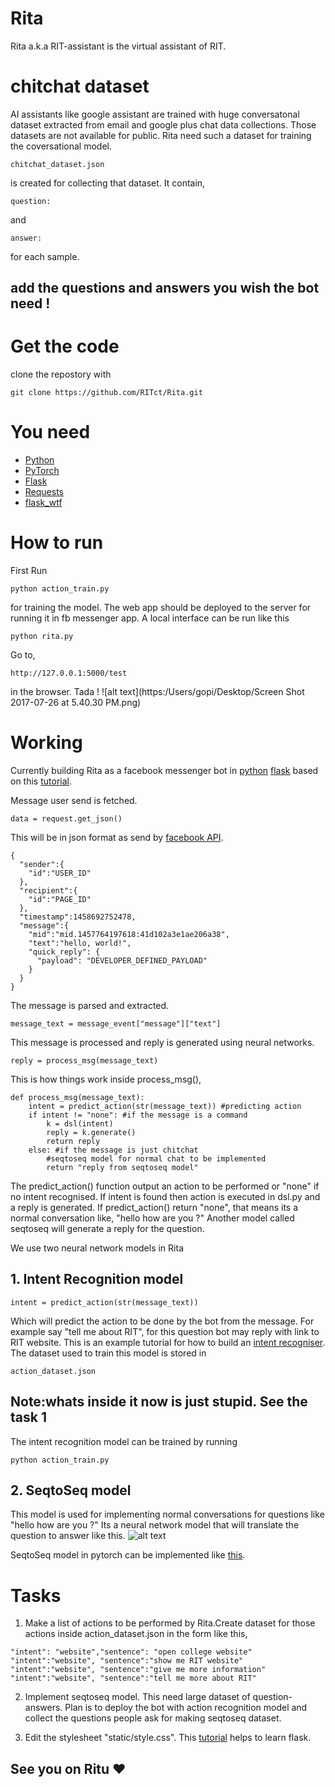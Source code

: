 # Rita
Rita a.k.a RIT-assistant is the virtual assistant of RIT.

# chitchat dataset
AI assistants like google assistant are trained with huge conversatonal dataset extracted from email and google plus chat data collections. Those datasets are not available for public. Rita need such a dataset for training the coversational model.
```
chitchat_dataset.json
```
is created for collecting that dataset. It contain,
```
question:
```
and 
```
answer:
```
for each sample.
## add the questions and answers you wish the bot need !  

# Get the code
clone the repostory with
```
git clone https://github.com/RITct/Rita.git
```

# You need 
* [Python](https://www.google.co.in/url?sa=t&rct=j&q=&esrc=s&source=web&cd=1&ved=0ahUKEwiI8POYnZjVAhVDW5QKHfTCC0cQFgghMAA&url=https%3A%2F%2Fwww.python.org%2F&usg=AFQjCNHtL9dpRTydwE89-fkyoeBWw_Ih6g)
* [PyTorch](https://www.google.co.in/url?sa=t&rct=j&q=&esrc=s&source=web&cd=1&cad=rja&uact=8&ved=0ahUKEwjR0dTMnJjVAhUBLZQKHTv2DRkQFgglMAA&url=http%3A%2F%2Fpytorch.org%2F&usg=AFQjCNEXSfCCJoYl_S4Utq27TyMxwyWZsg)
* [Flask](https://www.google.co.in/url?sa=t&rct=j&q=&esrc=s&source=web&cd=1&cad=rja&uact=8&ved=0ahUKEwiR-qGLnZjVAhWMQpQKHTAvCR4QFgglMAA&url=http%3A%2F%2Fflask.pocoo.org%2F&usg=AFQjCNHCF6gYMbnkUKtJl-u3lzTeLt-61A)
* [Requests](http://docs.python-requests.org/en/master/)
* [flask_wtf](https://www.google.co.in/url?sa=t&rct=j&q=&esrc=s&source=web&cd=1&cad=rja&uact=8&ved=0ahUKEwiIhJKU1p3VAhVGtI8KHWUcDHIQFggnMAA&url=https%3A%2F%2Fflask-wtf.readthedocs.io%2F&usg=AFQjCNFaFBlKvOFtw3CNKT2uSCTlzkZD9Q)
# How to run
First Run
```
python action_train.py
```
for training the model. 
The web app should be deployed to the server for running it in fb messenger app.
A local interface can be run like this
```
python rita.py
```
Go to,
```
http://127.0.0.1:5000/test
```
in the browser. Tada !
![alt text](https:/Users/gopi/Desktop/Screen Shot 2017-07-26 at 5.40.30 PM.png)
# Working
Currently building Rita as a facebook messenger bot in [python](www.python.org) [flask](flask.pocoo.org) based on this [tutorial](https://blog.hartleybrody.com/fb-messenger-bot/).

Message user send is fetched.
```
data = request.get_json()
```
This will be in json format as send by [facebook API](https://developers.facebook.com/docs/messenger-platform/webhook-reference/message).
```
{
  "sender":{
    "id":"USER_ID"
  },
  "recipient":{
    "id":"PAGE_ID"
  },
  "timestamp":1458692752478,
  "message":{
    "mid":"mid.1457764197618:41d102a3e1ae206a38",
    "text":"hello, world!",
    "quick_reply": {
      "payload": "DEVELOPER_DEFINED_PAYLOAD"
    }
  }
}    
```
The message is parsed and extracted.
```
message_text = message_event["message"]["text"]
```
This message is processed and reply is generated using neural networks.
```
reply = process_msg(message_text)
```
This is how things work inside process_msg(),
```
def process_msg(message_text):
    intent = predict_action(str(message_text)) #predicting action
    if intent != "none": #if the message is a command
        k = dsl(intent)
        reply = k.generate()
        return reply
    else: #if the message is just chitchat
        #seqtoseq model for normal chat to be implemented
        return "reply from seqtoseq model"

```
The predict_action() function output an action to be performed or "none" if no intent recognised. If intent is found then action is executed in dsl.py and a reply is generated. If predict_action() return "none", that means its a normal conversation like, 
"hello how are you ?"
Another model called seqtoseq will generate a reply for the question. 

We use two neural network models in Rita
## 1. Intent Recognition model
```
intent = predict_action(str(message_text))
```
Which will predict the action to be done by the bot from the message.
For example say "tell me about RIT", for this question bot may reply with link to RIT website.
This is an example tutorial for how to build an [intent recogniser](https://github.com/GopikrishnanSasikumar/Text_Classifier-pytorch).
The dataset used to train this model is stored in
```
action_dataset.json
```
## Note:whats inside it now is just stupid. See the task 1  

The intent recognition model can be trained by running
```
python action_train.py
```
## 2. SeqtoSeq model
This model is used for implementing normal conversations for questions like 
"hello how are you ?"
Its a neural network model that will translate the question to answer like this.
![alt text](https://camo.githubusercontent.com/242210d7d0151cae91107ee63bff364a860db5dd/687474703a2f2f6936342e74696e797069632e636f6d2f333031333674652e706e67)

SeqtoSeq model in pytorch can be implemented like [this](http://pytorch.org/tutorials/intermediate/seq2seq_translation_tutorial.html#sphx-glr-intermediate-seq2seq-translation-tutorial-py).
# Tasks
1. Make a list of actions to be performed by Rita.Create dataset for those actions inside action_dataset.json in the form like this,
```
"intent": "website","sentence": "open college website"
"intent":"website", "sentence":"show me RIT website"
"intent":"website", "sentence":"give me more information"
"intent":"website", "sentence":"tell me more about RIT"
```
2. Implement seqtoseq model. This need large dataset of question-answers. Plan is to deploy the bot with action recognition model and collect the questions people ask for making seqtoseq dataset.      
   
3. Edit the stylesheet "static/style.css". 
This [tutorial](https://blog.miguelgrinberg.com/post/the-flask-mega-tutorial-part-i-hello-world) helps to learn flask.


## See you on Ritu :heart:
